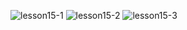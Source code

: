 ![lesson15-1](https://user-images.githubusercontent.com/76208848/183042378-e27351d0-f5e1-4c80-b183-69511fa07aa9.png)
![lesson15-2](https://user-images.githubusercontent.com/76208848/183042372-15e0bdc6-9b1c-49ca-bdb0-4451439a9b99.png)
![lesson15-3](https://user-images.githubusercontent.com/76208848/183042377-4c646281-d085-4f4a-a70f-dc6fa00d3241.png)
